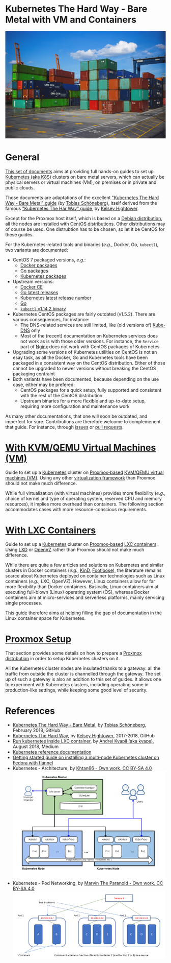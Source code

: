 Kubernetes The Hard Way - Bare Metal with VM and Containers
===========================================================

![Containers on Docks](https://github.com/cloud-helpers/kubernetes-hard-way-bare-metal/blob/master/img/Containers%20on%20Docks%20-%20Pixabay.jpg)

# General
[This set of documents](https://github.com/cloud-helpers/kubernetes-hard-way-bare-metal/blob/master/README.md)
aims at providing full hands-on guides to set up
[Kubernetes (aka K8S)](https://kubernetes.io) clusters on bare metal servers,
which can actually be physical servers or virtual machines (VM),
on premises or in private and public clouds.

Those documents are adaptations of the excellent
["Kubernetes The Hard Way - Bare Metal"
guide](https://github.com/Praqma/LearnKubernetes/blob/master/kamran/Kubernetes-The-Hard-Way-on-BareMetal.md)
(by [Tobias Schöneberg](https://github.com/metas-ts)),
itself derived from the famous
["Kubernetes The Har Way"
guide](https://github.com/kelseyhightower/kubernetes-the-hard-way),
by [Kelsey Hightower](https://github.com/kelseyhightower).

Except for the Proxmox host itself, which is based on a
[Debian distribution](https://www.debian.org/), all the nodes
are installed with [CentOS distributions](https://www.centos.org).
Other distributions may of course be used. One distrubtion has to be chosen,
so let it be CentOS for these guides.

For the Kubernetes-related tools and binaries (_e.g._, Docker, Go,
`kubectl`), two variants are documented:
* CentOS 7 packaged versions, _e.g._:
  + [Docker packages](https://git.centos.org/rpms/docker/releases)
  + [Go packages](https://git.centos.org/rpms/golang/releases)
  + [Kubernetes packages](https://git.centos.org/rpms/kubernetes/releases)
* Upstream versions:
  + [Docker CE](https://download.docker.com/linux/centos/7/x86_64/stable/Packages/)
  + [Go latest releases](https://golang.org/doc/devel/release.html)
  + [Kubernetes latest release number](https://storage.googleapis.com/kubernetes-release/release/stable.txt)
  + [Go]()
  + [`kubectl` v1.14.2 binary](https://storage.googleapis.com/kubernetes-release/release/v1.14.2/bin/linux/amd64/kubectl)
* Kubernetes CentOS packages are fairly outdated (v1.5.2).
  There are various consequences, for instance:
  + The DNS-related services are still limited, like (old versions of)
    [Kube-DNS](https://github.com/kubernetes/dns) only
  + Most of the (recent) documentation on Kubernetes services
    does not work as is with those older versions. For instance,
	the `Service` part of
	[Nginx](https://kubernetes.io/docs/concepts/services-networking/connect-applications-service/)
	does not work with CentOS packages of Kubernetes
* Upgrading some versions of Kubernetes utilities on CentOS is not
  an esay task, as all the Docker, Go and Kubernetes tools have been
  packaged in a consistent way on the CentOS distribution. Either of
  those cannot be upgraded to newer versions without breaking the
  CentOS packaging contraint
* Both variants have been documented, because depending on the use case,
  either may be prefered:
  + CentOS packages for a quick setup, fully supported and consistent
    with the rest of the CentOS distribution
  + Upstream binaries for a more flexible and up-to-date setup,
    requiring more configuration and maintenance work


As many other documentations, that one will soon be outdated, and imperfect
for sure. Contributions are therefore welcome to complemenent that guide.
For instance, through
[issues](https://github.com/cloud-helpers/kubernetes-hard-way-bare-metal/issues) or
[pull requests](https://github.com/cloud-helpers/kubernetes-hard-way-bare-metal/pulls).

# [With KVM/QEMU Virtual Machines (VM)](https://github.com/cloud-helpers/kubernetes-hard-way-bare-metal/blob/master/kvm-qemu/README.md)
Guide to set up a [Kubernetes](https://kubernetes.io) cluster on
[Proxmox-based](https://www.proxmox.com/en/proxmox-ve/features)
[KVM/QEMU virtual machines (VM)](https://en.wikipedia.org/wiki/Kernel-based_Virtual_Machine).
Using any other
[virtualization framework](https://en.wikipedia.org/wiki/OS-level_virtualisation)
than Proxmox should not make much difference.

While full virtualization (with virtual machines) provides more flexibility
(_e.g._, choice of kernel and type of operating system, reserved CPU and
memory resources), it implies more overhead than containers.
The following section accommodates cases with more resource-conscious
requirements.

# [With LXC Containers](https://github.com/cloud-helpers/kubernetes-hard-way-bare-metal/blob/master/lxc/README.md)
Guide to set up a [Kubernetes](https://kubernetes.io) cluster on
[Proxmox-based](https://www.proxmox.com/en/proxmox-ve/features)
[LXC containers](https://linuxcontainers.org/#LXC).
Using [LXD](https://linuxcontainers.org/#LXD) or [OpenVZ](https://openvz.org)
rather than Proxmox should not make much difference.

While there are quite a few articles and solutions on Kubernetes and similar
clusters in Docker containers (_e.g._, [KinD](https://kind.sigs.k8s.io),
[Footloose](https://github.com/weaveworks/footloose)), the literature remains
scarce about Kubernetes deployed on container technologies
such as Linux containers (_e.g._, LXC, OpenVZ).
However, Linux containers allow for far more flexibility than Docker
containers. Basically, Linux containers aim at executing full-blown (Linux)
operating system (OS), whereas Docker containers aim at micro-services
and serverless platforms, mainly servicing single processes.

[This guide](https://github.com/cloud-helpers/kubernetes-hard-way-bare-metal/blob/master/lxc/README.md)
therefore aims at helping filling the gap of documentation in the
Linux container space for Kubernetes.

# [Proxmox Setup](https://github.com/cloud-helpers/kubernetes-hard-way-bare-metal/blob/master/proxmox/README.md)
That section provides some details on how to prepare a
[Proxmox distribution](https://pve.proxmox.com) in order
to setup Kubernetes clusters on it.

All the Kubernetes cluster nodes are insulated thanks to a gateway:
all the traffic from outside the cluster is channelled through the gateway.
The set up of such a gateway is also an addition to this set of guides.
It allows one to experiment with Kubernetes clusters, including operating
some in production-like settings, while keeping some good level of security.

# References
* [Kubernetes The Hard Way - Bare Metal](https://github.com/Praqma/LearnKubernetes/blob/master/kamran/Kubernetes-The-Hard-Way-on-BareMetal.md),
  by [Tobias Schöneberg](https://github.com/metas-ts),
  February 2018, GitHub
* [Kubernetes The Hard Way](https://github.com/kelseyhightower/kubernetes-the-hard-way),
  by [Kelsey Hightower](https://github.com/kelseyhightower),
  2017-2018, GitHub
* [Run kubernetes inside LXC container](https://medium.com/@kvaps/run-kubernetes-in-lxc-container-f04aa94b6c9c),
  by [Andrei Kvapil (aka kvaps)](https://medium.com/@kvaps),
  August 2018, Medium
* [Kubernetes reference documentation](https://kubernetes.io/docs/reference/)
* [Getting started guide on installing a multi-node Kubernetes cluster
  on Fedora with flannel](https://kubernetes.io/docs/getting-started-guides/fedora/flannel_multi_node_cluster/)
* Kubernetes - Architecture, by
  [Khtan66 - Own work, CC BY-SA 4.0](https://commons.wikimedia.org/w/index.php?curid=53571935)
  ![Kubernetes - Architecture](https://github.com/cloud-helpers/kubernetes-hard-way-bare-metal/blob/master/lxc/img/Kubernetes%20-%20Architecture.png "Kubernetes - Architecture")
* Kubernetes - Pod Networking, by
  [Marvin The Paranoid - Own work, CC BY-SA 4.0](https://commons.wikimedia.org/w/index.php?curid=75140812)
  ![Kubernetes - Pod Networking](https://github.com/cloud-helpers/kubernetes-hard-way-bare-metal/blob/master/lxc/img/Kubernetes%20-%20Pod%20Networking.png "Kubernetes - Pod Networking")

